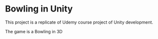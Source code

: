 # Bowling in Unity

This project is a replicate of Udemy course project of Unity development.

The game is a Bowling in 3D